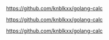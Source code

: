https://github.com/knblkxx/golang-calc

https://github.com/knblkxx/golang-calc

https://github.com/knblkxx/golang-calc
